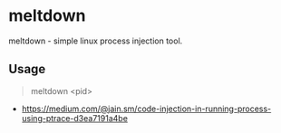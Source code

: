 # meltdown
meltdown - simple linux process injection tool.

## Usage

> meltdown \<pid\>

* https://medium.com/@jain.sm/code-injection-in-running-process-using-ptrace-d3ea7191a4be

